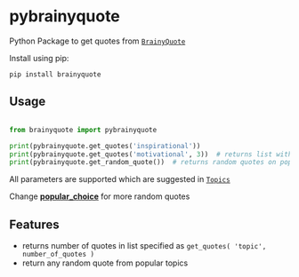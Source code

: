 # pybrainyquote

Python Package to get quotes from [`BrainyQuote`](http://www.brainyquote.com/)

Install using pip:

    pip install brainyquote

## Usage

```python

from brainyquote import pybrainyquote

print(pybrainyquote.get_quotes('inspirational'))
print(pybrainyquote.get_quotes('motivational', 3))  # returns list with 3 quotes
print(pybrainyquote.get_random_quote())  # returns random quotes on popular_choice

```
All parameters are supported which are suggested in [`Topics`](http://www.brainyquote.com/quotes/topics.html)

Change **[popular_choice](https://github.com/viveksb007/pybrainyquote/blob/master/brainyquote/pybrainyquote.py)** for more random quotes

## Features
* returns number of quotes in list specified as ``` get_quotes( 'topic', number_of_quotes ) ```
* return any random quote from popular topics
